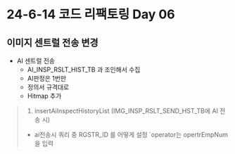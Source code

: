 # 24-6-14 코드 리팩토링 Day 06

## 이미지 센트럴 전송 변경

- AI 센트럴 전송
  - AI_INSP_RSLT_HIST_TB 과 조인해서 수집
  - AI판정은 1번만
  - 정의서 규격대로 
  - Hitmap 추가

> 1. insertAiInspectHistoryList (IMG_INSP_RSLT_SEND_HST_TB에 AI 전송 시)
>
> - ai전송시 쿼리 중 RGSTR_ID 를 어떻게 설정 `operator는 opertrEmpNum을 입력
>
>   
